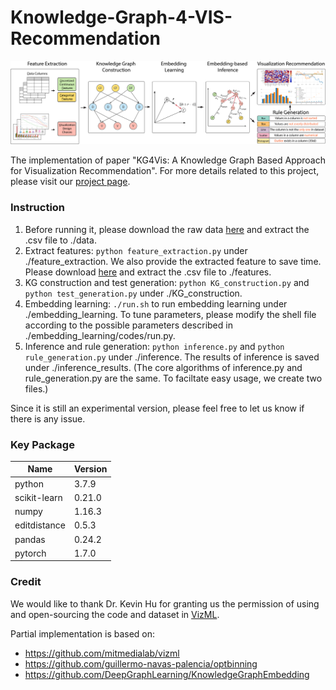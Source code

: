 # Knowledge-Graph-4-VIS-Recommendation

<img src="Teaser.png" alt="drawing" width = "2000"> 

The implementation of paper "KG4Vis: A Knowledge Graph Based Approach for Visualization Recommendation".
For more details related to this project,
please visit our [project page](https://kg4vis.github.io/index.html).

### Instruction
1. Before running it, please download the raw data [here](https://kg4vis.s3.us-east-2.amazonaws.com/corpus.zip) and extract the .csv file to ./data.
2. Extract features: ```python feature_extraction.py``` under ./feature_extraction. We also provide the extracted feature to save time. Please download [here](https://kg4vis.s3.us-east-2.amazonaws.com/feature.zip) and extract the .csv file to ./features.
3. KG construction and test generation: ```python KG_construction.py``` and ```python test_generation.py``` under ./KG_construction.
4. Embedding learning: ```./run.sh``` to run embedding learning under ./embedding_learning. To tune parameters, please modify the shell file according to the possible parameters described in ./embedding_learning/codes/run.py.
5. Inference and rule generation: ```python inference.py``` and ```python rule_generation.py``` under ./inference. The results of inference is saved under ./inference_results. (The core algorithms of inference.py and rule_generation.py are the same. To faciltate easy usage, we create two files.)

Since it is still an experimental version, please feel free to let us know if there is any issue.


### Key Package
|Name|Version
|---|---|
|python |3.7.9 |
|scikit-learn|0.21.0|
|numpy|1.16.3|
|editdistance|0.5.3|
|pandas|0.24.2|
|pytorch|1.7.0|


### Credit
We would like to thank Dr. Kevin Hu for granting us the permission of using and open-sourcing the code and dataset in [VizML](https://vizml.media.mit.edu/).

Partial implementation is based on:
- https://github.com/mitmedialab/vizml
- https://github.com/guillermo-navas-palencia/optbinning
- https://github.com/DeepGraphLearning/KnowledgeGraphEmbedding
